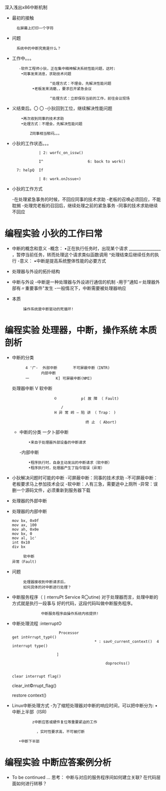 深入浅出x86中断机制

- 最初的接触

        在屏幕上打印一个字符

- 问题

        系统中的中断究竟是什么？

- 工作中。。。

         -软件工程师小狄，正在集中精神解决系统性能问题，这时:
          •同事发来消息，求助技术问题

                       ^处理方式：不理会，先解决性能问题
               •老板发来消磨、，要求召开紧急会议

                       ^处理方式：立即保存当前的工作，前往会议现场

-  义结束后。〇 〇
    -小狄回到工位，继续解决性能问题

           •再次收到同事的技术求助
           •处理方式：不理会，先解决性能问题

               Z同事相当郁闷。。。

- 小狄的工作状态。。。

                  | 2: worfc_on_issw()

                  I^                    6: back to work()

        7: helpQ  If

                  | 8: work.onJssue<)


- 小狄的工作方式

     -在处理紧急事务的时候，不回应同事的技术求助
     -老板的召唤必须回应，不能耽搁
     -处理完老板的召回后，继续处理之前的紧急事务
     -同事的技术求助继续不回应

# 编程实验 小狄的工作曰常

- 中断的概念和意义
    -概念：
     •正在执行任务时，出现某个请求            ________________
          ，暂停当前任务，转而处理这个请求类似函数调用
          ^处理结束后继续任务的执行
    -意义：
     •中断是提高系统整体性能的必要方式

- 处理器与外设的拓扑结构

- 中断与外设
    -中断是一种处理器与外设进行通信的机制
    -用于"通知〃处理器外部有〃重要事件"发生
    -一般情况下，中断需要被处理器响应

- 本质

           操作系统是中断驱动的死循环!

# 编程实验 处理器，中断，操作系统 本质剖析

- 中断的分类

            4 '广-  外部中断       不可屏蔽中断（INTR)
                   内部中断
            一            K] 可屏蔽中断(NMI)

     处理器中断      V               软中断

                         ©           p( 故 障 （ Fault)

                            /
                         H 异 常 岭 ― 陷 讲 （ Trap： )

                                       终 止 （ Abort)

    - 中断的分类
     一夕卜部中断

              •来自于处理器外部设备的中断请求
        -内部中断

              •程序执行时，自身主动发出的中断请求（软中断）
              •程序执行时，处理器产生了指令错误（异常）

- 小狄解决问题时可能的中断
    -可屏蔽中断：同事的技术求助
    -不可屏蔽中断：老板要求马上参加技术会议
    -软中断：人有三急，需要途中上厕所
    -异常：误删一个源码文件，必须重新到服务器下载

- 处理器的外部中断

- 处理器的内部中断

      mov bx, 0x0f                                                                              mov ax, 100
      mov ah, 0x0e                                                                              mov bx, 0
      mov al, 1c'
      int 0x10                                                                                   div bx

           软中断                                                                                  异常（Fault)

- 问题

           处理器接收到中断请求后，
           如何具体的对中断进行处理？

- 中断服务程序（丨nterruPt Service R〇utine)
          对于处理器而言，处理中断的方式就是执行一段事与
                 好的代码，这段代码叫做中断服务程序。

                   中断服务程序由操作系统内核提供!


-  中断处理流程                                                                     :interruptO

                            Processor                                   get int©rrupt_typ©()
                                            * : sav©_current_context()  4 interrupt type()

                           ]

                                                 doproc©ss()

                                                                        clear interrupt flag()

      clear_int©rrupt_flag()

      restore context()


-  Linux中断处理方式
    -为了缩短处理器对中断的响应时间，可以把中断分为:
          •中断上半部（ISR)

                z中断应答或硬件复位等重要紧迫的工作

                  ，实时性要求高，不可被打断

          •中断下半部

# 编程实验 中断应答案例分析

-  To be continued ...
                  思考：
                      中断与对应的服务程序间如何建立关联?
                                 在代码层面如何进行转移？
